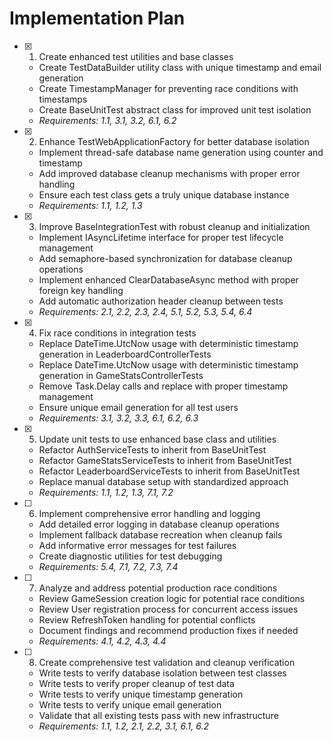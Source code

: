 # Implementation Plan

- [x] 1. Create enhanced test utilities and base classes





  - Create TestDataBuilder utility class with unique timestamp and email generation
  - Create TimestampManager for preventing race conditions with timestamps
  - Create BaseUnitTest abstract class for improved unit test isolation
  - _Requirements: 1.1, 3.1, 3.2, 6.1, 6.2_

- [x] 2. Enhance TestWebApplicationFactory for better database isolation





  - Implement thread-safe database name generation using counter and timestamp
  - Add improved database cleanup mechanisms with proper error handling
  - Ensure each test class gets a truly unique database instance
  - _Requirements: 1.1, 1.2, 1.3_

- [x] 3. Improve BaseIntegrationTest with robust cleanup and initialization





  - Implement IAsyncLifetime interface for proper test lifecycle management
  - Add semaphore-based synchronization for database cleanup operations
  - Implement enhanced ClearDatabaseAsync method with proper foreign key handling
  - Add automatic authorization header cleanup between tests
  - _Requirements: 2.1, 2.2, 2.3, 2.4, 5.1, 5.2, 5.3, 5.4, 6.4_

- [x] 4. Fix race conditions in integration tests





  - Replace DateTime.UtcNow usage with deterministic timestamp generation in LeaderboardControllerTests
  - Replace DateTime.UtcNow usage with deterministic timestamp generation in GameStatsControllerTests
  - Remove Task.Delay calls and replace with proper timestamp management
  - Ensure unique email generation for all test users
  - _Requirements: 3.1, 3.2, 3.3, 6.1, 6.2, 6.3_

- [x] 5. Update unit tests to use enhanced base class and utilities





  - Refactor AuthServiceTests to inherit from BaseUnitTest
  - Refactor GameStatsServiceTests to inherit from BaseUnitTest
  - Refactor LeaderboardServiceTests to inherit from BaseUnitTest
  - Replace manual database setup with standardized approach
  - _Requirements: 1.1, 1.2, 1.3, 7.1, 7.2_

- [ ] 6. Implement comprehensive error handling and logging
  - Add detailed error logging in database cleanup operations
  - Implement fallback database recreation when cleanup fails
  - Add informative error messages for test failures
  - Create diagnostic utilities for test debugging
  - _Requirements: 5.4, 7.1, 7.2, 7.3, 7.4_

- [ ] 7. Analyze and address potential production race conditions
  - Review GameSession creation logic for potential race conditions
  - Review User registration process for concurrent access issues
  - Review RefreshToken handling for potential conflicts
  - Document findings and recommend production fixes if needed
  - _Requirements: 4.1, 4.2, 4.3, 4.4_

- [ ] 8. Create comprehensive test validation and cleanup verification
  - Write tests to verify database isolation between test classes
  - Write tests to verify proper cleanup of test data
  - Write tests to verify unique timestamp generation
  - Write tests to verify unique email generation
  - Validate that all existing tests pass with new infrastructure
  - _Requirements: 1.1, 1.2, 2.1, 2.2, 3.1, 6.1, 6.2_